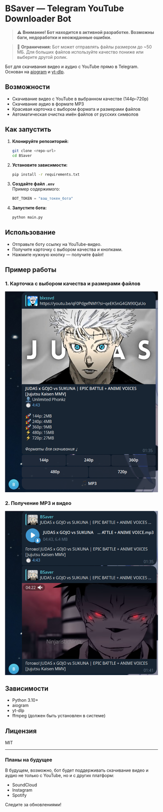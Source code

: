 # BSaver — Telegram YouTube Downloader Bot

> ⚠️ **Внимание! Бот находится в активной разработке. Возможны баги, недоработки и неожиданные ошибки.**

> 📁 **Ограничения:** Бот может отправлять файлы размером до ~50 МБ. Для больших файлов используйте качество пониже или выберите другой ролик.

Бот для скачивания видео и аудио с YouTube прямо в Telegram.  
Основан на [aiogram](https://github.com/aiogram/aiogram) и [yt-dlp](https://github.com/yt-dlp/yt-dlp).

## Возможности

- Скачивание видео с YouTube в выбранном качестве (144p–720p)
- Скачивание аудио в формате MP3
- Красивая карточка с выбором формата и размерами файлов
- Автоматическая очистка имён файлов от русских символов

## Как запустить

1. **Клонируйте репозиторий:**
   ```bash
   git clone <repo-url>
   cd BSaver
   ```

2. **Установите зависимости:**
   ```bash
   pip install -r requirements.txt
   ```

3. **Создайте файл `.env`**  
   Пример содержимого:
   ```python
   BOT_TOKEN = "ваш_токен_бота"
   ```

4. **Запустите бота:**
   ```bash
   python main.py
   ```

## Использование

- Отправьте боту ссылку на YouTube-видео.
- Получите карточку с выбором качества и кнопками.
- Нажмите нужную кнопку — получите файл!

## Пример работы

### 1. Карточка с выбором качества и размерами файлов

![card](./screenshots/card.png)

### 2. Получение MP3 и видео

![result](./screenshots/result.png)

## Зависимости

- Python 3.10+
- aiogram
- yt-dlp
- ffmpeg (должен быть установлен в системе)

## Лицензия

MIT

---

### Планы на будущее

В будущем, возможно, бот будет поддерживать скачивание видео и аудио не только с YouTube, но и с других платформ:
- SoundCloud
- Instagram
- Spotify

Следите за обновлениями!
